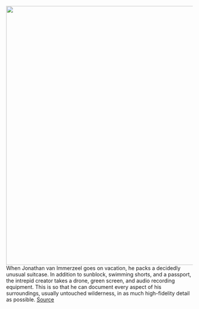 <img src='https://cdn.vox-cdn.com/thumbor/8nLe-MWrqR_dJ7S3-Cx-MVTklfA=/0x0:2040x1360/1200x675/filters:focal(857x517:1183x843)/cdn.vox-cdn.com/uploads/chorus_image/image/71028174/VRG_Illo_5253_J_Sitter_gaming_assets.0.jpg' width='700px' /><br/>
When Jonathan van Immerzeel goes on vacation, he packs a decidedly unusual suitcase. In addition to sunblock, swimming shorts, and a passport, the intrepid creator takes a drone, green screen, and audio recording equipment. This is so that he can document every aspect of his surroundings, usually untouched wilderness, in as much high-fidelity detail as possible.
<a href='https://www.theverge.com/23132771/asset-store-game-developers-unity-unreal'> Source <a/>